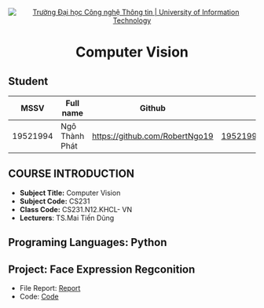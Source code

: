 <!-- Banner -->
<p align="center">
  <a href="https://www.uit.edu.vn/" title="Trường Đại học Công nghệ Thông tin" style="border: none;">
    <img src="https://i.imgur.com/WmMnSRt.png" alt="Trường Đại học Công nghệ Thông tin | University of Information Technology">
  </a>
</p>
<h1 align="center"><b>Computer Vision</b></h>

## Student
 MSSV          | Full name            | Github                    | Email                   |
 ------------- | ---------------------- |---------------------------|------------------------- 
 19521994      | Ngô Thành Phát         |https://github.com/RobertNgo19 |19521994@gm.uit.edu.vn   |
 
  ## COURSE INTRODUCTION
* **Subject Title:** Computer Vision
* **Subject Code:** CS231
* **Class Code:** CS231.N12.KHCL- VN
* **Lecturers**: TS.Mai Tiến Dũng

## Programing Languages: Python
 
 ## Project: Face Expression Regconition
 - File Report: [Report](https://github.com/RobertNgo19/Face-Keypoint-Detection-w-CNN/blob/main/project/Report.pdf)
 - Code: [Code](https://github.com/RobertNgo19/Face-Keypoint-Detection-w-CNN/blob/main/project/model.ipynb)

